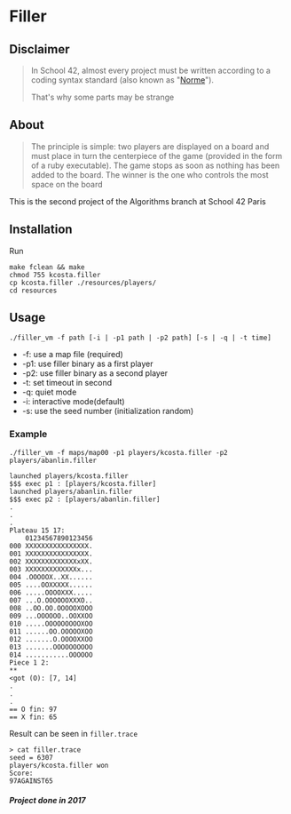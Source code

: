 # Filler

Disclaimer
----------
> In School 42, almost every project must be written according to a coding syntax standard (also known as "[Norme](./docs/norme.fr.pdf)").
>
> That's why some parts may be strange

About
-----
>The principle is simple: two players are displayed on a board and must place in turn the centerpiece of the game (provided in the form of a ruby ​​executable). The game stops as soon as nothing has been added to the board. The winner is the one who controls the most space on the board

This is the second project of the Algorithms branch at School 42 Paris

Installation
------------
Run
```
make fclean && make
chmod 755 kcosta.filler
cp kcosta.filler ./resources/players/
cd resources
```

Usage
-----
`./filler_vm -f path [-i | -p1 path | -p2 path] [-s | -q | -t time]`
* -f: use a map file (required)
* -p1: use filler binary as a first player
* -p2: use filler binary as a second player
* -t: set timeout in second
* -q: quiet mode
* -i: interactive mode(default)
* -s: use the seed number (initialization random)

### Example
`./filler_vm -f maps/map00 -p1 players/kcosta.filler -p2 players/abanlin.filler`
```
launched players/kcosta.filler
$$$ exec p1 : [players/kcosta.filler]
launched players/abanlin.filler
$$$ exec p2 : [players/abanlin.filler]
.
.
.
Plateau 15 17:
    01234567890123456
000 XXXXXXXXXXXXXXXX.
001 XXXXXXXXXXXXXXXX.
002 XXXXXXXXXXXXXxXX.
003 XXXXXXXXXXXXXx...
004 .OOOOOX..XX......
005 ....OOXXXXX......
006 .....OOOOXXX.....
007 ...O.OOOOOOXXXO..
008 ..OO.OO.OOOOOXOOO
009 ...OOOOOO..OOXXOO
010 .....OOOOOOOOOXOO
011 ......OO.OOOOOXOO
012 .......O.OOOOXXOO
013 .......OOOOOOOOOO
014 ...........OOOOOO
Piece 1 2:
**
<got (O): [7, 14]
.
.
.
== O fin: 97
== X fin: 65
```

Result can be seen in `filler.trace`
```
> cat filler.trace
seed = 6307
players/kcosta.filler won
Score:
97AGAINST65
```

##### Project done in 2017
